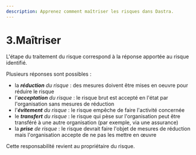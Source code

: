 ```yaml
---
description: Apprenez comment maîtriser les risques dans Dastra.
---
```


# 3.Maîtriser

L'étape du traitement du risque correspond à la réponse apportée au risque identifié.

Plusieurs réponses sont possibles :

* la _**réduction** du risque_ : des mesures doivent être mises en oeuvre pour réduire le risque
* l'_**acceptation** du risque_ : le risque brut est accepté en l'état par l'organisation sans mesures de réduction
* l'_**évitement** du risque_ : le risque empêche de faire l'activité concernée
* le _**transfert** du risque_ : le risque qui pèse sur l'organisation peut être transféré à une autre organisation (par exemple, via une assurance)
* la _**prise** de risque_ : le risque devrait faire l'objet de mesures de réduction mais l'organisation accepte de ne pas les mettre en œuvre

Cette responsabilité revient au propriétaire du risque.
